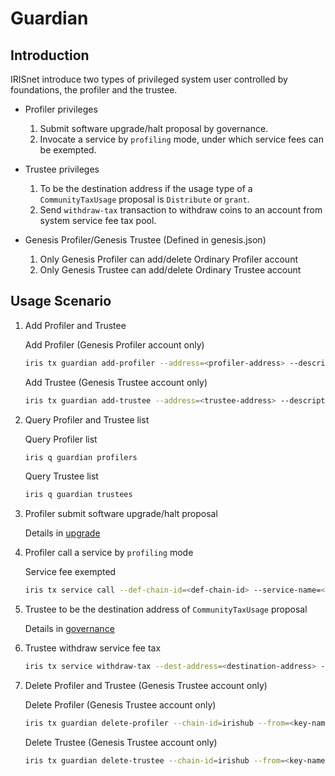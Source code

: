 # Guardian

## Introduction

IRISnet introduce two types of privileged system user controlled by foundations, the profiler and the trustee.

* Profiler privileges
    1. Submit software upgrade/halt proposal by governance.
    2. Invocate a service by `profiling` mode, under which service fees can be exempted.

* Trustee privileges
    1. To be the destination address if the usage type of a `CommunityTaxUsage` proposal is `Distribute` or `grant`.
    2. Send `withdraw-tax` transaction to withdraw coins to an account from system service fee tax pool.

* Genesis Profiler/Genesis Trustee (Defined in genesis.json)
    1. Only Genesis Profiler can add/delete Ordinary Profiler account
    2. Only Genesis Trustee can add/delete Ordinary Trustee account

## Usage Scenario

1. Add Profiler and Trustee

    Add Profiler (Genesis Profiler account only)

    ```bash
    iris tx guardian add-profiler --address=<profiler-address> --description=<profiler-description> --chain-id=irishub --from=<key-name> --fee=0.3iris
    ```

    Add Trustee (Genesis Trustee account only)

    ```bash
    iris tx guardian add-trustee --address=<trustee-address> --description=<trustee-description> --chain-id=irishub --from=<key-name> --fee=0.3iris
    ```

2. Query Profiler and Trustee list

    Query Profiler list

    ```bash
    iris q guardian profilers
    ```

    Query Trustee list

    ```bash
    iris q guardian trustees
    ```

3. Profiler submit software upgrade/halt proposal

    Details in [upgrade](upgrade.md)

4. Profiler call a service by `profiling` mode

    Service fee exempted

    ```bash
    iris tx service call --def-chain-id=<def-chain-id> --service-name=<service-name> --method-id=<method-id> --bind-chain-id=<bind-chain-id> --provider=<provider-address> --service-fee=1iris --request-data=<request-data> --chain-id=irishub --from=<key-name> --fee=0.3iris --profiling=true
    ```

5. Trustee to be the destination address of `CommunityTaxUsage` proposal

    Details in [governance](governance.md#proposals-on-community-funds-usage)

6. Trustee withdraw service fee tax

    ```bash
    iris tx service withdraw-tax --dest-address=<destination-address> --withdraw-amount=1iris --chain-id=irishub --from=<key-name> --fee=0.3iris
    ```

7. Delete Profiler and Trustee (Genesis Trustee account only)

    Delete Profiler (Genesis Trustee account only)

    ```bash
    iris tx guardian delete-profiler --chain-id=irishub --from=<key-name> --fee=0.3iris --address=<profiler-address>
    ```

    Delete Trustee (Genesis Trustee account only)

    ```bash
    iris tx guardian delete-trustee --chain-id=irishub --from=<key-name> --fee=0.3iris --address=<trustee-address>
    ```
